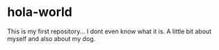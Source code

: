 # hola-world
This is my first repository... I dont even know what it is.
A little bit about myself and also about my dog.
